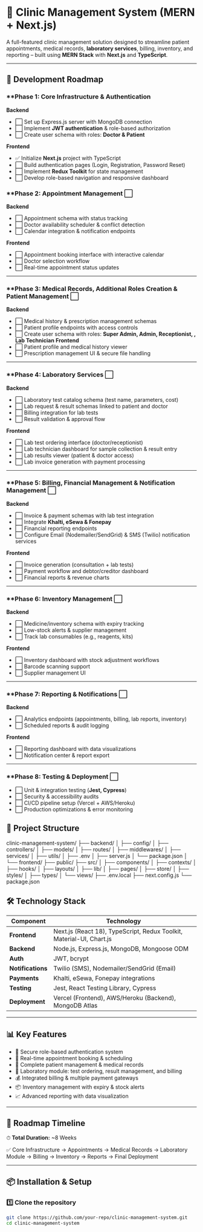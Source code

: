 # 🏥 Clinic Management System (MERN + Next.js)

A full-featured clinic management solution designed to streamline patient appointments, medical records, **laboratory services**, billing, inventory, and reporting – built using **MERN Stack** with **Next.js** and **TypeScript**.

---

## 🚀 Development Roadmap

### **Phase 1: Core Infrastructure & Authentication 
**Backend**
- ⬜ Set up Express.js server with MongoDB connection  
- ⬜ Implement **JWT authentication** & role-based authorization  
- ⬜ Create user schema with roles: **Doctor & Patient**  


**Frontend**
- ✅ Initialize **Next.js** project with TypeScript  
- ⬜ Build authentication pages (Login, Registration, Password Reset)  
- ⬜ Implement **Redux Toolkit** for state management  
- ⬜ Develop role-based navigation and responsive dashboard  

### **Phase 2: Appointment Management ⬜
**Backend**
- ⬜ Appointment schema with status tracking  
- ⬜ Doctor availability scheduler & conflict detection  
- ⬜ Calendar integration & notification endpoints  

**Frontend**
- ⬜ Appointment booking interface with interactive calendar  
- ⬜ Doctor selection workflow  
- ⬜ Real-time appointment status updates  

---

### **Phase 3: Medical Records, Additional Roles Creation & Patient Management ⬜
**Backend**
- ⬜ Medical history & prescription management schemas  
- ⬜ Patient profile endpoints with access controls  
- ⬜ Create user schema with roles: **Super Admin, Admin, Receptionist, , Lab Technician**
**Frontend**
- ⬜ Patient profile and medical history viewer  
- ⬜ Prescription management UI & secure file handling  

---

### **Phase 4: Laboratory Services ⬜
**Backend**
- ⬜ Laboratory test catalog schema (test name, parameters, cost)  
- ⬜ Lab request & result schemas linked to patient and doctor  
- ⬜ Billing integration for lab tests  
- ⬜ Result validation & approval flow  

**Frontend**
- ⬜ Lab test ordering interface (doctor/receptionist)  
- ⬜ Lab technician dashboard for sample collection & result entry  
- ⬜ Lab results viewer (patient & doctor access)  
- ⬜ Lab invoice generation with payment processing  

---

### **Phase 5: Billing, Financial Management & Notification Management ⬜
**Backend**
- ⬜ Invoice & payment schemas with lab test integration  
- ⬜ Integrate **Khalti, eSewa & Fonepay**  
- ⬜ Financial reporting endpoints
- ⬜ Configure Email (Nodemailer/SendGrid) & SMS (Twilio) notification services  

**Frontend**
- ⬜ Invoice generation (consultation + lab tests)  
- ⬜ Payment workflow and debtor/creditor dashboard  
- ⬜ Financial reports & revenue charts  

---

### **Phase 6: Inventory Management ⬜
**Backend**
- ⬜ Medicine/inventory schema with expiry tracking  
- ⬜ Low-stock alerts & supplier management  
- ⬜ Track lab consumables (e.g., reagents, kits)  

**Frontend**
- ⬜ Inventory dashboard with stock adjustment workflows  
- ⬜ Barcode scanning support  
- ⬜ Supplier management UI  

---

### **Phase 7: Reporting & Notifications ⬜
**Backend**
- ⬜ Analytics endpoints (appointments, billing, lab reports, inventory)  
- ⬜ Scheduled reports & audit logging  

**Frontend**
- ⬜ Reporting dashboard with data visualizations  
- ⬜ Notification center & report export  

---

### **Phase 8: Testing & Deployment ⬜
- ⬜ Unit & integration testing (**Jest, Cypress**)  
- ⬜ Security & accessibility audits  
- ⬜ CI/CD pipeline setup (Vercel + AWS/Heroku)  
- ⬜ Production optimizations & error monitoring  




## 📂 Project Structure

clinic-management-system/
├── backend/
│ ├── config/
│ ├── controllers/
│ ├── models/
│ ├── routes/
│ ├── middlewares/
│ ├── services/
│ ├── utils/
│ ├── .env
│ ├── server.js
│ └── package.json
│
└── frontend/
├── public/
├── src/
│ ├── components/
│ ├── contexts/
│ ├── hooks/
│ ├── layouts/
│ ├── lib/
│ ├── pages/
│ ├── store/
│ ├── styles/
│ ├── types/
│ └── views/
├── .env.local
├── next.config.js
└── package.json


## 🛠️ Technology Stack

| Component   | Technology |
|-------------|------------|
| **Frontend** | Next.js (React 18), TypeScript, Redux Toolkit, Material-UI, Chart.js |
| **Backend**  | Node.js, Express.js, MongoDB, Mongoose ODM |
| **Auth**     | JWT, bcrypt |
| **Notifications** | Twilio (SMS), Nodemailer/SendGrid (Email) |
| **Payments** | Khalti, eSewa, Fonepay integrations |
| **Testing**  | Jest, React Testing Library, Cypress |
| **Deployment** | Vercel (Frontend), AWS/Heroku (Backend), MongoDB Atlas |

---

## 📊 Key Features
- 🔐 Secure role-based authentication system  
- 📅 Real-time appointment booking & scheduling  
- 🏥 Complete patient management & medical records  
- 🧪 Laboratory module: test ordering, result management, and billing 
- 💰 Integrated billing & multiple payment gateways  
- 📦 Inventory management with expiry & stock alerts  
- 📈 Advanced reporting with data visualization  

---

## 📅 Roadmap Timeline
⏱ **Total Duration:** ~8 Weeks  

✅ Core Infrastructure → Appointments → Medical Records → Laboratory Module → Billing → Inventory → Reports → Final Deployment  

---

## 📦 Installation & Setup

### **1️⃣ Clone the repository**
```bash
git clone https://github.com/your-repo/clinic-management-system.git
cd clinic-management-system

